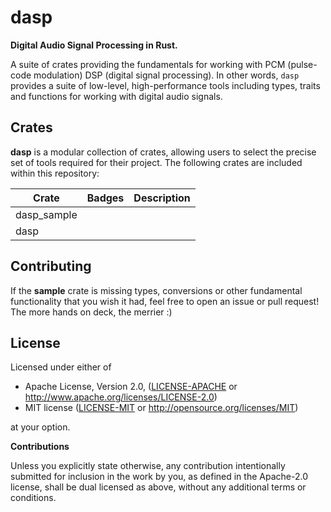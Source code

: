 # dasp

**Digital Audio Signal Processing in Rust.**

A suite of crates providing the fundamentals for working with PCM (pulse-code
modulation) DSP (digital signal processing). In other words, `dasp` provides a
suite of low-level, high-performance tools including types, traits and functions
for working with digital audio signals.


## Crates

**dasp** is a modular collection of crates, allowing users to select the precise
set of tools required for their project. The following crates are included
within this repository:

| Crate | Badges | Description |
| --- | --- | --- |
| dasp_sample |   |   |
| dasp |   |   |


## Contributing

If the **sample** crate is missing types, conversions or other fundamental
functionality that you wish it had, feel free to open an issue or pull request!
The more hands on deck, the merrier :)


## License

Licensed under either of

 * Apache License, Version 2.0, ([LICENSE-APACHE](LICENSE-APACHE) or http://www.apache.org/licenses/LICENSE-2.0)
 * MIT license ([LICENSE-MIT](LICENSE-MIT) or http://opensource.org/licenses/MIT)

at your option.

**Contributions**

Unless you explicitly state otherwise, any contribution intentionally submitted
for inclusion in the work by you, as defined in the Apache-2.0 license, shall be
dual licensed as above, without any additional terms or conditions.
